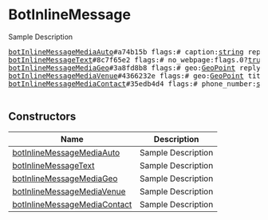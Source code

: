 # BotInlineMessage

Sample Description

<pre>
<a href="../constructor/botInlineMessageMediaAuto.md">botInlineMessageMediaAuto</a>#a74b15b flags:# caption:<a href="../type/string.md">string</a> reply_markup:flags.2?<a href="../type/ReplyMarkup.md">ReplyMarkup</a> = <a href="../type/BotInlineMessage.md">BotInlineMessage</a>;
<a href="../constructor/botInlineMessageText.md">botInlineMessageText</a>#8c7f65e2 flags:# no_webpage:flags.0?<a href="../type/true.md">true</a> message:<a href="../type/string.md">string</a> entities:flags.1?Vector&lt;<a href="../type/MessageEntity.md">MessageEntity</a>&gt; reply_markup:flags.2?<a href="../type/ReplyMarkup.md">ReplyMarkup</a> = <a href="../type/BotInlineMessage.md">BotInlineMessage</a>;
<a href="../constructor/botInlineMessageMediaGeo.md">botInlineMessageMediaGeo</a>#3a8fd8b8 flags:# geo:<a href="../type/GeoPoint.md">GeoPoint</a> reply_markup:flags.2?<a href="../type/ReplyMarkup.md">ReplyMarkup</a> = <a href="../type/BotInlineMessage.md">BotInlineMessage</a>;
<a href="../constructor/botInlineMessageMediaVenue.md">botInlineMessageMediaVenue</a>#4366232e flags:# geo:<a href="../type/GeoPoint.md">GeoPoint</a> title:<a href="../type/string.md">string</a> address:<a href="../type/string.md">string</a> provider:<a href="../type/string.md">string</a> venue_id:<a href="../type/string.md">string</a> reply_markup:flags.2?<a href="../type/ReplyMarkup.md">ReplyMarkup</a> = <a href="../type/BotInlineMessage.md">BotInlineMessage</a>;
<a href="../constructor/botInlineMessageMediaContact.md">botInlineMessageMediaContact</a>#35edb4d4 flags:# phone_number:<a href="../type/string.md">string</a> first_name:<a href="../type/string.md">string</a> last_name:<a href="../type/string.md">string</a> reply_markup:flags.2?<a href="../type/ReplyMarkup.md">ReplyMarkup</a> = <a href="../type/BotInlineMessage.md">BotInlineMessage</a>;

</pre>

## Constructors

| Name | Description |
|------|-------------|
| [botInlineMessageMediaAuto](../constructor/botInlineMessageMediaAuto.md) | Sample Description |
| [botInlineMessageText](../constructor/botInlineMessageText.md) | Sample Description |
| [botInlineMessageMediaGeo](../constructor/botInlineMessageMediaGeo.md) | Sample Description |
| [botInlineMessageMediaVenue](../constructor/botInlineMessageMediaVenue.md) | Sample Description |
| [botInlineMessageMediaContact](../constructor/botInlineMessageMediaContact.md) | Sample Description |

